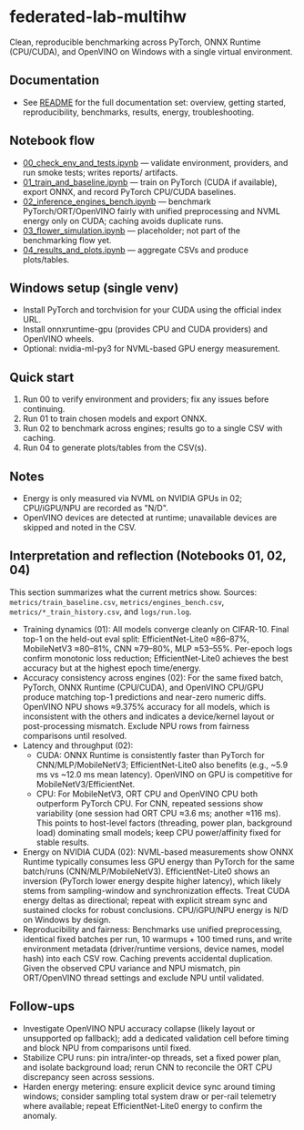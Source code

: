 federated-lab-multihw
======================

Clean, reproducible benchmarking across PyTorch, ONNX Runtime (CPU/CUDA), and OpenVINO on Windows with a single virtual environment.

Documentation
-------------
- See [README](docs/README.md) for the full documentation set: overview, getting started, reproducibility, benchmarks, results, energy, troubleshooting.

Notebook flow
-------------
- [00_check_env_and_tests.ipynb](notebooks/00_check_env_and_tests.ipynb) — validate environment, providers, and run smoke tests; writes reports/ artifacts.
- [01_train_and_baseline.ipynb](notebooks/01_train_and_baseline.ipynb) — train on PyTorch (CUDA if available), export ONNX, and record PyTorch CPU/CUDA baselines.
- [02_inference_engines_bench.ipynb](notebooks/02_inference_engines_bench.ipynb) — benchmark PyTorch/ORT/OpenVINO fairly with unified preprocessing and NVML energy only on CUDA; caching avoids duplicate runs.
- [03_flower_simulation.ipynb](notebooks/03_flower_simulation.ipynb) — placeholder; not part of the benchmarking flow yet.
- [04_results_and_plots.ipynb](notebooks/04_results_and_plots.ipynb) — aggregate CSVs and produce plots/tables.

Windows setup (single venv)
---------------------------
- Install PyTorch and torchvision for your CUDA using the official index URL.
- Install onnxruntime-gpu (provides CPU and CUDA providers) and OpenVINO wheels.
- Optional: nvidia-ml-py3 for NVML-based GPU energy measurement.

Quick start
-----------
1) Run 00 to verify environment and providers; fix any issues before continuing.
2) Run 01 to train chosen models and export ONNX.
3) Run 02 to benchmark across engines; results go to a single CSV with caching.
4) Run 04 to generate plots/tables from the CSV(s).

Notes
-----
- Energy is only measured via NVML on NVIDIA GPUs in 02; CPU/iGPU/NPU are recorded as "N/D".
- OpenVINO devices are detected at runtime; unavailable devices are skipped and noted in the CSV.

Interpretation and reflection (Notebooks 01, 02, 04)
----------------------------------------------------
This section summarizes what the current metrics show. Sources: `metrics/train_baseline.csv`, `metrics/engines_bench.csv`, `metrics/*_train_history.csv`, and `logs/run.log`.

- Training dynamics (01): All models converge cleanly on CIFAR-10. Final top-1 on the held-out eval split: EfficientNet-Lite0 ≈86–87%, MobileNetV3 ≈80–81%, CNN ≈79–80%, MLP ≈53–55%. Per-epoch logs confirm monotonic loss reduction; EfficientNet-Lite0 achieves the best accuracy but at the highest epoch time/energy.
- Accuracy consistency across engines (02): For the same fixed batch, PyTorch, ONNX Runtime (CPU/CUDA), and OpenVINO CPU/GPU produce matching top-1 predictions and near-zero numeric diffs. OpenVINO NPU shows ≈9.375% accuracy for all models, which is inconsistent with the others and indicates a device/kernel layout or post-processing mismatch. Exclude NPU rows from fairness comparisons until resolved.
- Latency and throughput (02):
	- CUDA: ONNX Runtime is consistently faster than PyTorch for CNN/MLP/MobileNetV3; EfficientNet-Lite0 also benefits (e.g., ~5.9 ms vs ~12.0 ms mean latency). OpenVINO on GPU is competitive for MobileNetV3/EfficientNet.
	- CPU: For MobileNetV3, ORT CPU and OpenVINO CPU both outperform PyTorch CPU. For CNN, repeated sessions show variability (one session had ORT CPU ≈3.6 ms; another ≈116 ms). This points to host-level factors (threading, power plan, background load) dominating small models; keep CPU power/affinity fixed for stable results.
- Energy on NVIDIA CUDA (02): NVML-based measurements show ONNX Runtime typically consumes less GPU energy than PyTorch for the same batch/runs (CNN/MLP/MobileNetV3). EfficientNet-Lite0 shows an inversion (PyTorch lower energy despite higher latency), which likely stems from sampling-window and synchronization effects. Treat CUDA energy deltas as directional; repeat with explicit stream sync and sustained clocks for robust conclusions. CPU/iGPU/NPU energy is N/D on Windows by design.
- Reproducibility and fairness: Benchmarks use unified preprocessing, identical fixed batches per run, 10 warmups + 100 timed runs, and write environment metadata (driver/runtime versions, device names, model hash) into each CSV row. Caching prevents accidental duplication. Given the observed CPU variance and NPU mismatch, pin ORT/OpenVINO thread settings and exclude NPU until validated.

Follow-ups
----------
- Investigate OpenVINO NPU accuracy collapse (likely layout or unsupported op fallback); add a dedicated validation cell before timing and block NPU from comparisons until fixed.
- Stabilize CPU runs: pin intra/inter-op threads, set a fixed power plan, and isolate background load; rerun CNN to reconcile the ORT CPU discrepancy seen across sessions.
- Harden energy metering: ensure explicit device sync around timing windows; consider sampling total system draw or per-rail telemetry where available; repeat EfficientNet-Lite0 energy to confirm the anomaly.
